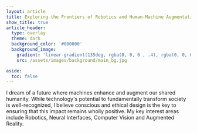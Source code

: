 ```yaml
---
layout: article
title: Exploring the Frontiers of Robotics and Human-Machine Augmentation
show_title: true
article_header:
  type: overlay
  theme: dark
  background_color: '#000000'
  background_image:
    gradient: 'linear-gradient(135deg, rgba(0, 0, 0 , .4), rgba(0, 0, 0, .4))'
    src: /assets/images/background/main_bg.jpg

aside:
  toc: false
---
```


I dream of a future where machines enhance and augment our shared humanity. While technology's potential to fundamentally transform society is well-recognized, I believe conscious and ethical design is the key to ensuring that this impact remains wholly positive. My key interest areas include Robotics, Neural Interfaces, Computer Vision and Augmented Reality.